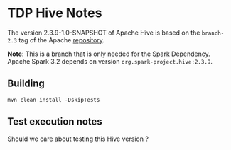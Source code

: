# TDP Hive Notes

The version 2.3.9-1.0-SNAPSHOT of Apache Hive is based on the `branch-2.3` tag of the Apache [repository](https://github.com/apache/hive/tree/branch-2.3).

**Note**: This is a branch that is only needed for the Spark Dependency. Apache Spark 3.2 depends on version `org.spark-project.hive:2.3.9`.

## Building

```
mvn clean install -DskipTests
```

## Test execution notes

Should we care about testing this Hive version ?
